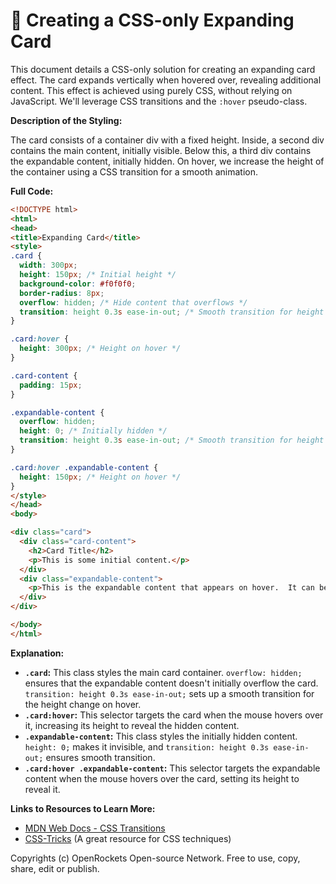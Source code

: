 # 🐞 Creating a CSS-only Expanding Card


This document details a CSS-only solution for creating an expanding card effect.  The card expands vertically when hovered over, revealing additional content.  This effect is achieved using purely CSS, without relying on JavaScript.  We'll leverage CSS transitions and the `:hover` pseudo-class.

**Description of the Styling:**

The card consists of a container div with a fixed height. Inside, a second div contains the main content, initially visible. Below this, a third div contains the expandable content, initially hidden. On hover, we increase the height of the container using a CSS transition for a smooth animation.

**Full Code:**

```html
<!DOCTYPE html>
<html>
<head>
<title>Expanding Card</title>
<style>
.card {
  width: 300px;
  height: 150px; /* Initial height */
  background-color: #f0f0f0;
  border-radius: 8px;
  overflow: hidden; /* Hide content that overflows */
  transition: height 0.3s ease-in-out; /* Smooth transition for height change */
}

.card:hover {
  height: 300px; /* Height on hover */
}

.card-content {
  padding: 15px;
}

.expandable-content {
  overflow: hidden;
  height: 0; /* Initially hidden */
  transition: height 0.3s ease-in-out; /* Smooth transition for height change */
}

.card:hover .expandable-content {
  height: 150px; /* Height on hover */
}
</style>
</head>
<body>

<div class="card">
  <div class="card-content">
    <h2>Card Title</h2>
    <p>This is some initial content.</p>
  </div>
  <div class="expandable-content">
    <p>This is the expandable content that appears on hover.  It can be as long as you need it to be.</p>
  </div>
</div>

</body>
</html>
```

**Explanation:**

* **`.card`:** This class styles the main card container.  `overflow: hidden;` ensures that the expandable content doesn't initially overflow the card.  `transition: height 0.3s ease-in-out;` sets up a smooth transition for the height change on hover.
* **`.card:hover`:**  This selector targets the card when the mouse hovers over it, increasing its height to reveal the hidden content.
* **`.expandable-content`:** This class styles the initially hidden content.  `height: 0;` makes it invisible, and `transition: height 0.3s ease-in-out;` ensures smooth transition.
* **`.card:hover .expandable-content`:** This selector targets the expandable content when the mouse hovers over the card, setting its height to reveal it.


**Links to Resources to Learn More:**

* [MDN Web Docs - CSS Transitions](https://developer.mozilla.org/en-US/docs/Web/CSS/transition)
* [CSS-Tricks](https://css-tricks.com/) (A great resource for CSS techniques)


Copyrights (c) OpenRockets Open-source Network. Free to use, copy, share, edit or publish.


